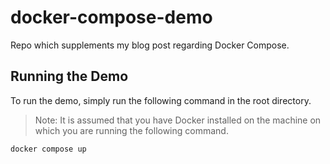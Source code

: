 # docker-compose-demo

Repo which supplements my blog post regarding Docker Compose.

## Running the Demo

To run the demo, simply run the following command in the root directory.

> Note: It is assumed that you have Docker installed on the machine on which you are running the following command.

```bash
docker compose up
```